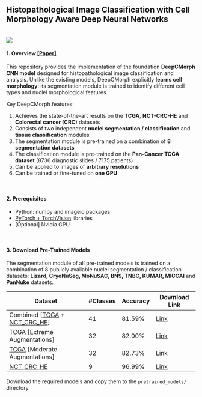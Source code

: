 ## Histopathological Image Classification with Cell Morphology Aware Deep Neural Networks

<br/>

<img src="http://people.ee.ethz.ch/~ihnatova/demo_deepcmorph/architecture.png"/>

<br/>

#### 1. Overview [[Paper]](https://openaccess.thecvf.com/content/CVPR2024W/CVMI/papers/Ignatov_Histopathological_Image_Classification_with_Cell_Morphology_Aware_Deep_Neural_Networks_CVPRW_2024_paper.pdf)

This repository provides the implementation of the foundation **DeepCMorph CNN model** designed for histopathological image classification and analysis. Unlike the existing models, DeepCMorph explicitly **learns cell morphology**: its segmentation module is trained to identify different cell types and nuclei morphological features.

Key DeepCMorph features:

1. Achieves the state-of-the-art results on the **TCGA**, **NCT-CRC-HE** and **Colorectal cancer (CRC)** datasets
2. Consists of two independent **nuclei segmentation / classification** and **tissue classification** modules
3. The segmentation module is pre-trained on a combination of **8 segmentation datasets**
4. The classification module is pre-trained on the **Pan-Cancer TCGA dataset** (8736 diagnostic slides / 7175 patients)
5. Can be applied to images of **arbitrary resolutions**
6. Can be trained or fine-tuned on **one GPU**

<br/>

#### 2. Prerequisites

- Python: numpy and imageio packages
- [PyTorch + TorchVision](https://pytorch.org/) libraries
- [Optional] Nvidia GPU

<br/>

#### 3. Download Pre-Trained Models

The segmentation module of all pre-trained models is trained on a combination of 8 publicly available nuclei segmentation / classification datasets: **Lizard, CryoNuSeg, MoNuSAC, BNS, TNBC, KUMAR, MICCAI** and **PanNuke** datasets.

| Dataset                     | #Classes | Accuracy | Download Link |
|-----------------------------|----------|----------|---------------|
| Combined [[TCGA](https://zenodo.org/records/5889558) + [NCT_CRC_HE](https://zenodo.org/records/1214456)]       | 41       | 81.59%   |  [Link](https://data.vision.ee.ethz.ch/ihnatova/public/DeepCMorph/DeepCMorph_Datasets_Combined_41_classes_acc_8159.pth)             |
| [TCGA](https://zenodo.org/records/5889558) [Extreme Augmentations] | 32       | 82.00%   |  [Link](https://data.vision.ee.ethz.ch/ihnatova/public/DeepCMorph/DeepCMorph_Pan_Cancer_Regularized_32_classes_acc_8200.pth)             |
| [TCGA](https://zenodo.org/records/5889558) [Moderate Augmentations] | 32       | 82.73%   |  [Link](https://data.vision.ee.ethz.ch/ihnatova/public/DeepCMorph/DeepCMorph_Pan_Cancer_32_classes_acc_8273.pth)             |
| [NCT_CRC_HE](https://zenodo.org/records/1214456)                  | 9        | 96.99%   |  [Link](https://data.vision.ee.ethz.ch/ihnatova/public/DeepCMorph/DeepCMorph_NCT_CRC_HE_Dataset_9_classes_acc_9699.pth)             |

Download the required models and copy them to the ``pretrained_models/`` directory.

<br/>


<br/>
